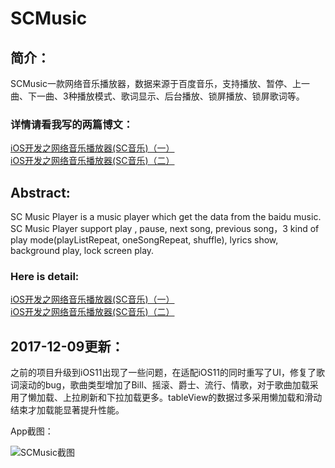 # SCMusic

## 简介：
SCMusic一款网络音乐播放器，数据来源于百度音乐，支持播放、暂停、上一曲、下一曲、3种播放模式、歌词显示、后台播放、锁屏播放、锁屏歌词等。

### 详情请看我写的两篇博文：
[iOS开发之网络音乐播放器(SC音乐)（一）](http://blog.csdn.net/u014636932/article/details/77622358)</br>
[iOS开发之网络音乐播放器(SC音乐)（二）](http://blog.csdn.net/u014636932/article/details/77878371)</br>
 

## Abstract:
SC Music Player is a music player which get the data from the baidu music. SC Music Player support play , pause, next song, previous song，3 kind of play mode(playListRepeat, oneSongRepeat, shuffle), lyrics show, background play, lock screen play.

### Here is detail:
[iOS开发之网络音乐播放器(SC音乐)（一）](http://blog.csdn.net/u014636932/article/details/77966940)</br>
[iOS开发之网络音乐播放器(SC音乐)（二）](http://blog.csdn.net/u014636932/article/details/77878371)</br>



## 2017-12-09更新：
之前的项目升级到iOS11出现了一些问题，在适配iOS11的同时重写了UI，修复了歌词滚动的bug，歌曲类型增加了Bill、摇滚、爵士、流行、情歌，对于歌曲加载采用了懒加载、上拉刷新和下拉加载更多。tableView的数据过多采用懒加载和滑动结束才加载能显著提升性能。

App截图：

 
![SCMusic截图](https://github.com/Mozartisnotmyname/SCMusic/edit/master/SCMusic截图.png)  

